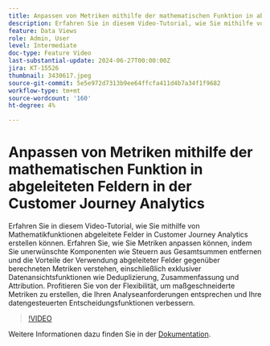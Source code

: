 ```yaml
---
title: Anpassen von Metriken mithilfe der mathematischen Funktion in abgeleiteten Feldern in der Customer Journey Analytics
description: Erfahren Sie in diesem Video-Tutorial, wie Sie mithilfe von Mathematikfunktionen abgeleitete Felder in Customer Journey Analytics erstellen können. Erfahren Sie, wie Sie Metriken anpassen können, indem Sie unerwünschte Komponenten wie Steuern aus Gesamtsummen entfernen und die Vorteile der Verwendung abgeleiteter Felder gegenüber berechneten Metriken verstehen, einschließlich exklusiver Datenansichtsfunktionen wie Deduplizierung, Zusammenfassung und Attribution.
feature: Data Views
role: Admin, User
level: Intermediate
doc-type: Feature Video
last-substantial-update: 2024-06-27T00:00:00Z
jira: KT-15526
thumbnail: 3430617.jpeg
source-git-commit: 5e5e972d7313b9ee64ffcfa411d4b7a34f1f9682
workflow-type: tm+mt
source-wordcount: '160'
ht-degree: 4%

---
```


# Anpassen von Metriken mithilfe der mathematischen Funktion in abgeleiteten Feldern in der Customer Journey Analytics

Erfahren Sie in diesem Video-Tutorial, wie Sie mithilfe von Mathematikfunktionen abgeleitete Felder in Customer Journey Analytics erstellen können. Erfahren Sie, wie Sie Metriken anpassen können, indem Sie unerwünschte Komponenten wie Steuern aus Gesamtsummen entfernen und die Vorteile der Verwendung abgeleiteter Felder gegenüber berechneten Metriken verstehen, einschließlich exklusiver Datenansichtsfunktionen wie Deduplizierung, Zusammenfassung und Attribution. Profitieren Sie von der Flexibilität, um maßgeschneiderte Metriken zu erstellen, die Ihren Analyseanforderungen entsprechen und Ihre datengesteuerten Entscheidungsfunktionen verbessern.

>[!VIDEO](https://video.tv.adobe.com/v/3430617/&learn=on)

Weitere Informationen dazu finden Sie in der [Dokumentation](https://experienceleague.adobe.com/en/docs/analytics-platform/using/cja-dataviews/derived-fields).
